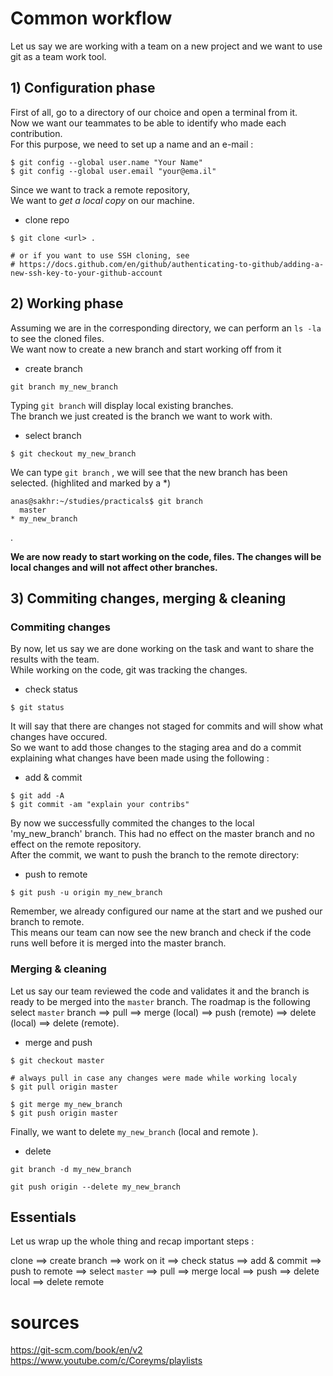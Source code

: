# Common workflow
 
Let us say we are working with a team on a new project and we want to use git as a team work tool.  

##  1) Configuration phase 
First of all, go to a directory of our choice and open a terminal from it.  
Now we want our teammates to be able to identify who made each contribution.  
For this purpose, we need to set up a name and an e-mail :  
```
$ git config --global user.name "Your Name"
$ git config --global user.email "your@ema.il"
```
  
Since we want to track a remote repository,  
We want to *get a local copy* on our machine.  

  * clone repo

```
$ git clone <url> .

# or if you want to use SSH cloning, see
# https://docs.github.com/en/github/authenticating-to-github/adding-a-new-ssh-key-to-your-github-account
```

##  2) Working phase

Assuming we are in the corresponding directory, we can perform an `ls -la` to see the cloned files.  
We want now to create a new branch and start working off from it  

  * create branch

```
git branch my_new_branch
```

Typing `git branch` will display local existing branches.  
The branch we just created is the branch we want to work with.  

  * select branch

```
$ git checkout my_new_branch
```
We can type `git branch` , we will see that the new branch has been selected. (highlited and marked by a *)

```
anas@sakhr:~/studies/practicals$ git branch
  master
* my_new_branch
```
.  
  
**We are now ready to start working on the code, files. The changes will be local changes and will not affect other branches.**

##  3) Commiting changes, merging & cleaning
### Commiting changes

By now, let us say we are done working on the task and want to share the results with the team.  
While working on the code, git was tracking the changes.  

  * check status
```
$ git status
```
It will say that there are changes not staged for commits and will show what changes have occured.  
So we want to add those changes to the staging area and do a commit explaining what changes have been made using the following :  

  * add & commit
```
$ git add -A
$ git commit -am "explain your contribs"
```
 
By now we successfully commited the changes to the local 'my_new_branch' branch. This had no effect on the master branch and no effect on the remote repository.  
After the commit, we  want to push the branch to the remote directory:  
  * push to remote
```
$ git push -u origin my_new_branch
```

Remember, we already configured our name at the start and we pushed our branch to remote.  
This means our team can now see the new branch and check if the code runs well before it is merged into the master branch.



### Merging & cleaning

Let us say our team reviewed the code and validates it and the branch is ready to be merged into the `master` branch.
The roadmap is the following
select `master` branch ==> pull  ==> merge (local) ==> push (remote) ==> delete (local) ==> delete (remote).  


  * merge and push
```
$ git checkout master

# always pull in case any changes were made while working localy
$ git pull origin master

$ git merge my_new_branch
$ git push origin master
```


Finally, we want to delete `my_new_branch` (local and remote ).  
  * delete
```
git branch -d my_new_branch

git push origin --delete my_new_branch
```


## Essentials

Let us wrap up the whole thing and recap important steps :

clone ==> create branch  ==> work on it ==> check status ==> add & commit ==> push to remote ==> select `master` ==> pull ==> merge local ==> push ==> delete local ==> delete remote




# sources
https://git-scm.com/book/en/v2
https://www.youtube.com/c/Coreyms/playlists

